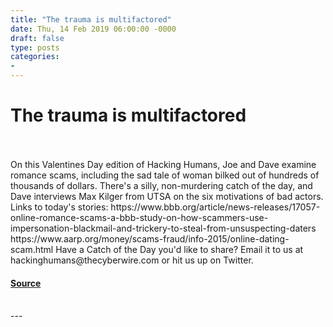 ```yaml
---
title: "The trauma is multifactored"
date: Thu, 14 Feb 2019 06:00:00 -0000
draft: false
type: posts
categories: 
- 
---
```

# The trauma is multifactored

<br/>

<br/>
On this Valentines Day edition of Hacking Humans, Joe and Dave examine romance scams, including the sad tale of woman bilked out of hundreds of thousands of dollars. There's a silly, non-murdering catch of the day, and Dave interviews Max Kilger from UTSA on the six motivations of bad actors. Links to today's stories: https://www.bbb.org/article/news-releases/17057-online-romance-scams-a-bbb-study-on-how-scammers-use-impersonation-blackmail-and-trickery-to-steal-from-unsuspecting-daters https://www.aarp.org/money/scams-fraud/info-2015/online-dating-scam.html Have a Catch of the Day you'd like to share? Email it to us at hackinghumans@thecyberwire.com or hit us up on Twitter.

#### [Source](https://thecyberwire.com/podcasts/hacking-humans/36/notes)

<br/>
---
